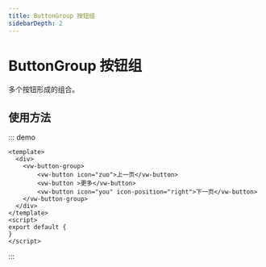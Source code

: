 ```yaml
---
title: ButtonGroup 按钮组
sidebarDepth: 2
---
```

# ButtonGroup 按钮组

多个按钮形成的组合。

## 使用方法

::: demo 
```vue
<template>
  <div>
	<vw-button-group>
		<vw-button icon="zuo">上一页</vw-button>
		<vw-button >更多</vw-button>
		<vw-button icon="you" icon-position="right">下一页</vw-button>
	</vw-button-group>
  </div>
</template>
<script>
export default {
}
</script>
```
:::
